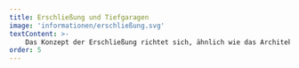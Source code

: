 ```yaml
---
title: Erschließung und Tiefgaragen
image: 'informationen/erschließung.svg'
textContent: >-
    Das Konzept der Erschließung richtet sich, ähnlich wie das Architektur Konzept nach einer übergeordneten Leitidee. Die Freiflächen des Quartiers an der Sonnhalde Waldkirch sind im menschlichen Masstab geplant und haben eine hohe Aufenthaltsqualität. Hauptsächlich zu Fuß und barrierefrei, mit dem Fahrrad oder Rollstuhl, bewegen sich alle Menschen durch die Freianlagen der Siedlung. Sie können außerdem die Aufzüge in den Häusern mit Neubauwohnungen nutzen, um barrierefrei in die verschiedenen Häuser und Höfe zu gelangen. Der Kfz-Verkehr vieler Bewohner*innen ist für die Versorgung und den eigenen Alltag entscheidend, spielt eine sehr wichtige Rolle im Kauf einer Neubauwohnung in Waldkirch und wird deswegen sehr effizient unterirdisch in die Tiefgaragen der Häuser geleitet. Unter jeder Häuserpaarung liegt eine der vier geplanten Tiefgaragen mit etlichen Stellplätzen, sodass die Wege zwischen den eigenen Wohnungen und den zugehörigen Parkplätzen und Elektrostellplätzen kurz sind. Nach der Einfahrt von der Kohlenbacher Talstraße verschwinden die Autos im Berg und das Leben in den Gärten der Siedlung an der Sonnhalde in Waldkirch-Kollnau bleibt ungestört.
order: 5
---
```

